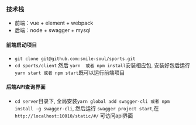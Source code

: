 ### 技术栈
* 前端：vue + element + webpack
* 后端：node + swagger + mysql

#### 前端启动项目

* `git clone git@github.com:smile-soul/sports.git`
* `cd sports/client` 然后 `yarn  或者 npm install`安装相应包, 安装好包后运行`yarn start 或者 npm start`既可以运行前端项目

#### 后端API查询界面

* `cd server`目录下, 全局安装`yarn global add swagger-cli 或者 npm install -g swagger-cli`, 然后运行 `swagger project start`,在`http://localhost:10010/static/#/`  可访问api界面
